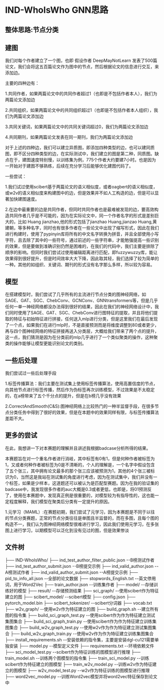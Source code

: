# IND-WhoIsWho GNN思路

## 整体思路:节点分类

## 建图

我们对每个作者建立了一个图，也即 假设作者 DeepMayNotLearn 发表了500篇论文，我们会将这五百篇论文作为图中的节点，然后根据论文的信息进行交互，来添加边。

主要的四种边有：

1.共同作者，如果两篇论文中的共同作者超过1（也即是不包括作者本人），我们为两篇论文添加边

2.共同组织，如果两篇论文中的共同组织超过1（也即是不包括作者本人组织），我们为两篇论文添加边

3.共同关键词，如果两篇论文中的共同关键词超过0，我们为两篇论文添加边

4.共同期刊，如果两篇论文发表在同一期刊，我们为两篇论文添加边

对于上述的四种边，我们可以建立异质图，即添加四种类型的边，也可以建同质图，即不区分四种类型的边，在实际测试中，我们建立的图是第二种，同质图。缺点在于，建图速度特别慢，以训练集为例，775个作者大约要建7小时。也是因为一开始对于建图不够熟练，后续在充分学习后能够优化建图代码了。

一些尝试：

1.我们试过使用scibert基于两篇论文的语义相似度，或者oagbert的语义相似度，或w2v的语义相似度来构建图中的边，但是效果并不如人工构造的边，但是可以显著加快建图速度。

2.在边中最重要的边是共同作者，但同时共同作者也是最难被发现的边，要高效构造共同作者几乎是不可能的，因为在实际论文中，同一个作者名字的形式是差别巨大的，比如 Huang jianzhao,他的形式包括了jianzhao Huang,jianzao Huang,黄建朝，等多种名字，同时也有很多作者在一些论文中出现了缩写形式，因此在我们进行构建时，使用了pypinyin库将所有的中文名字转换为拼音，并且全部使用小写字符，且去除了其中的一些符号，通过前述的一些字符串，才能勉强提高一些识别的效果，但是要做到准确识别仍然是困难的，在我们的代码中，我们主要是排除了顺序的影响。但同时我们尝试过使用编辑距离进行匹配，即fuzzywuzzy库，能让效果得到很好提升，但是时间效率大大下降，因此取其轻，我们选择了较为简单的一种。其他的如组织、关键词、期刊的形式没有名字那么多样，所以较为容易。

## 模型

在搭建模型时，我们尝试了几乎所有的主流进行节点分类的图神经网络，如SAGE、GAT、SGC、ChebConv、GCNConv、GNNtransformers等，但是几乎任何一单一神经网络都没办法得到很好的结果，因此在我们的神经网络设计中，我们同时使用了SAGE、GAT、SGC、ChebConv进行图特征的提取，并且将他们提取的特征与初始特征进行拼接，任何送入mlp进行分类，但是这里我们在最后发现了一个点，如果我们在进行mlp时，不是直接预测而是将维度调整到80或者更少，再与四个图神经网络的特征拼接再送入分类层，大概给我们带来了两个点的提升，这一点，我们猜测是因为在分类前的mlp几乎进行了一个类似聚类的操作，这种聚类的操作能够让模型更能识别论文的类别。

## 一些后处理

我们尝试过一些后处理手段

1.标签传播算法：我们主要在测试集上使用标签传播算法，使用高置信度的节点，向其他节点进行标签传播，然后作为伪标签再次训练模型，不过效果是不太稳定的，在a榜带来了五个千分点的提升，但是在b榜几乎没有效果

2.CorrectAndSmooth(C&S):图神经网络上比较热门的一种半监督手段，在很多节点分类任务中得到了很好的效果，但是在本题中的效果同样有限，与标签传播算法差距不大。

## 更多的尝试

在此，我想讲一下对本赛题的理解并且讲述我根据badcase分析所得的结果。

本赛题旨在对一个重名作者进行消岐，其中标签有0有1，但是何种作者被标签为1，又或者何种作者被标签为0是不清晰的，个人的理解是，一个名字中假设包含了五个张三，其中拥有论文最多的那个张三应该被预测为1，其他的4个张三被标识为0，当然这是我站在测试集的角度进行考虑，因为在测试集中，我们并没有一个标签，如果是少样本，这道题还可以被认为是匹配型赛题。因为在我的验证集的badcase中，我发现很多作者的auc大概是0.3或者更低，也即是，将01预测反了，使用在本赛题中，发现真正例是很重要的，对模型较为有指导性的，这也能一定程度解释，我们模型在聚类后分类有一定提升的原因。

1.元学习（MAML）:在赛题初期，我们尝试了元学习，因为本赛题是不同于以往的节点分类赛题，正常的节点分类往往是单图且半监督的，而在多图，且每个图的构造不一，我们认为图神经网络模型很难进行学习，因此我们使用元学习，在多张图上进行学习，以期模型可以泛化到没有见过的图，但是效果惨淡

## 文件树

├── IND-WhoIsWho/
    ├── ind_test_author_filter_public.json   --B榜测试作者
    ├── ind_test_author_submit.json  --B榜提交示例
    ├── ind_valid_author.json    --A榜测试作者
    ├── ind_valid_author_submit.json    --A榜提交示例
    ├── pid_to_info_all.json    --全部的论文数据
    ├── stopwords_English.txt    --英文停用词，用于Word2Vec
    ├── train_author.json  --训练集作者
├── model/    --存储训练好的模型
├── result/     --存储预测结果
├── sci_graph/    --使用scibert作为特征建立的图
├── scibert_model/    --scibert模型
    ├── config.json
    ├── pytorch_model.bin
├── scibert_tokenizer/    --scibert分词器
    ├── vocab.txt
├── w2v_graph/    --使用w2v作为特征建立的图
├── build_graph.sh    --建立所有图的指令集
├── build_sci_graph_test.py    --使用scibert作为作为特征建立测试集图集合
├── build_sci_graph_train.py    --使用scibert作为作为特征建立训练集图集合
├── build_w2v_graph_test.py    --使用w2v作为作为特征建立测试集图集合
├── build_w2v_graph_train.py    --使用w2v作为作为特征建立训练集图集合
├── install_requirements.sh    --安装依赖的指令集，主要是安装dgl-cu121需要单独安装
├── model.py    --模型定义文件
├── requirements.txt    --环境依赖文件
├── sci_model_test.py   --scibert作为特征训练的图模型进行推理
├── train_model.sh    --训练两个图模型的指令集
├── train_sci_model.py    --训练scibert作为特征建立的图模型
├── train_w2v_model.py    --训练w2v作为特征建立的图模型
├── w2v_model_test.py    --w2v作为特征训练的图模型进行推理
├── word2vec_model.py    --训练Word2vec模型并将word2vec特征保存到论文中

